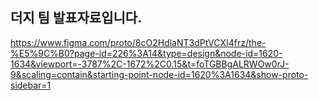## 더지 팀 발표자료입니다.
https://www.figma.com/proto/8cO2HdlaNT3dPtVCXI4frz/the-%E5%9C%B0?page-id=226%3A14&type=design&node-id=1620-1634&viewport=-3787%2C-1672%2C0.15&t=foTGBBgALRWOw0rJ-9&scaling=contain&starting-point-node-id=1620%3A1634&show-proto-sidebar=1
